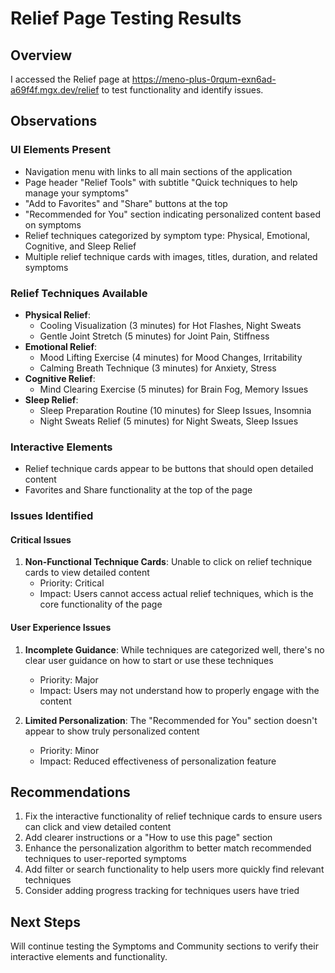 # Relief Page Testing Results

## Overview
I accessed the Relief page at https://meno-plus-0rqum-exn6ad-a69f4f.mgx.dev/relief to test functionality and identify issues.

## Observations

### UI Elements Present
- Navigation menu with links to all main sections of the application
- Page header "Relief Tools" with subtitle "Quick techniques to help manage your symptoms"
- "Add to Favorites" and "Share" buttons at the top
- "Recommended for You" section indicating personalized content based on symptoms
- Relief techniques categorized by symptom type: Physical, Emotional, Cognitive, and Sleep Relief
- Multiple relief technique cards with images, titles, duration, and related symptoms

### Relief Techniques Available
- **Physical Relief**:
  - Cooling Visualization (3 minutes) for Hot Flashes, Night Sweats
  - Gentle Joint Stretch (5 minutes) for Joint Pain, Stiffness
- **Emotional Relief**:
  - Mood Lifting Exercise (4 minutes) for Mood Changes, Irritability
  - Calming Breath Technique (3 minutes) for Anxiety, Stress
- **Cognitive Relief**:
  - Mind Clearing Exercise (5 minutes) for Brain Fog, Memory Issues
- **Sleep Relief**:
  - Sleep Preparation Routine (10 minutes) for Sleep Issues, Insomnia
  - Night Sweats Relief (5 minutes) for Night Sweats, Sleep Issues

### Interactive Elements
- Relief technique cards appear to be buttons that should open detailed content
- Favorites and Share functionality at the top of the page

### Issues Identified

#### Critical Issues
1. **Non-Functional Technique Cards**: Unable to click on relief technique cards to view detailed content
   - Priority: Critical
   - Impact: Users cannot access actual relief techniques, which is the core functionality of the page

#### User Experience Issues
1. **Incomplete Guidance**: While techniques are categorized well, there's no clear user guidance on how to start or use these techniques
   - Priority: Major
   - Impact: Users may not understand how to properly engage with the content

2. **Limited Personalization**: The "Recommended for You" section doesn't appear to show truly personalized content
   - Priority: Minor
   - Impact: Reduced effectiveness of personalization feature

## Recommendations
1. Fix the interactive functionality of relief technique cards to ensure users can click and view detailed content
2. Add clearer instructions or a "How to use this page" section
3. Enhance the personalization algorithm to better match recommended techniques to user-reported symptoms
4. Add filter or search functionality to help users more quickly find relevant techniques
5. Consider adding progress tracking for techniques users have tried

## Next Steps
Will continue testing the Symptoms and Community sections to verify their interactive elements and functionality.